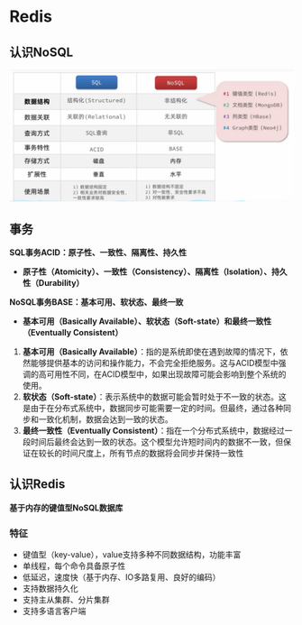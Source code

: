 # Redis

## 认识NoSQL

![image-20240423104342153](image-20240423104342153.png)

## 事务

**SQL事务ACID：原子性、一致性、隔离性、持久性**

* **原子性（Atomicity）、一致性（Consistency）、隔离性（Isolation）、持久性（Durability）**



**NoSQL事务BASE：基本可用、软状态、最终一致**

* **基本可用（Basically Available）、软状态（Soft-state）和最终一致性（Eventually Consistent）**

1. **基本可用（Basically Available）**：指的是系统即使在遇到故障的情况下，依然能够提供基本的访问和操作能力，不会完全拒绝服务。这与ACID模型中强调的高可用性不同，在ACID模型中，如果出现故障可能会影响到整个系统的使用。
2. **软状态（Soft-state）**：表示系统中的数据可能会暂时处于不一致的状态。这是由于在分布式系统中，数据同步可能需要一定的时间。但最终，通过各种同步和一致化机制，数据会达到一致的状态。
3. **最终一致性（Eventually Consistent）**：指在一个分布式系统中，数据经过一段时间后最终会达到一致的状态。这个模型允许短时间内的数据不一致，但保证在较长的时间尺度上，所有节点的数据将会同步并保持一致性

## 认识Redis

**基于内存的键值型NoSQL数据库**

### 特征

* 键值型（key-value），value支持多种不同数据结构，功能丰富
* 单线程，每个命令具备原子性
* 低延迟，速度快（基于内存、IO多路复用、良好的编码）
* 支持数据持久化
* 支持主从集群、分片集群
* 支持多语言客户端